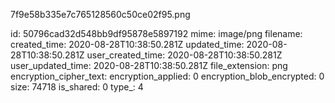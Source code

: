 7f9e58b335e7c765128560c50ce02f95.png

id: 50796cad32d548bb9df95878e5897192
mime: image/png
filename: 
created_time: 2020-08-28T10:38:50.281Z
updated_time: 2020-08-28T10:38:50.281Z
user_created_time: 2020-08-28T10:38:50.281Z
user_updated_time: 2020-08-28T10:38:50.281Z
file_extension: png
encryption_cipher_text: 
encryption_applied: 0
encryption_blob_encrypted: 0
size: 74718
is_shared: 0
type_: 4